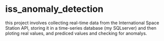 # iss_anomaly_detection
this project involves collecting real-time data from the International Space Station API, storing it in a time-series database (my SQLserver) and then ploting real values, and prediced values and checking for anomalys.
